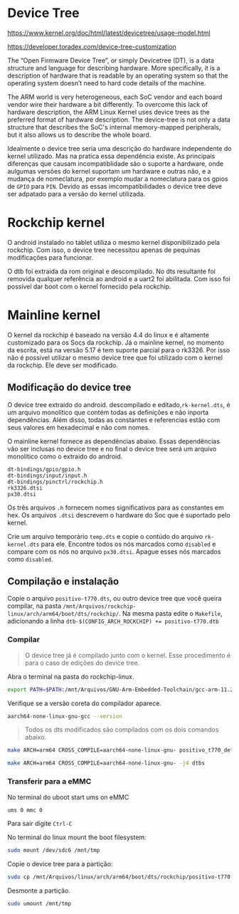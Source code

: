 # Device Tree

https://www.kernel.org/doc/html/latest/devicetree/usage-model.html

https://developer.toradex.com/device-tree-customization

The “Open Firmware Device Tree”, or simply Devicetree (DT), is a data structure and language for describing hardware. More specifically, it is a description of hardware that is readable by an operating system so that the operating system doesn’t need to hard code details of the machine.

The ARM world is very heterogeneous, each SoC vendor and each board vendor wire their hardware a bit differently. To overcome this lack of hardware description, the ARM Linux Kernel uses device trees as the preferred format of hardware description. The device-tree is not only a data structure that describes the SoC's internal memory-mapped peripherals, but it also allows us to describe the whole board.

Idealmente o device tree seria uma descrição do hardware independente do kernel utilizado. Mas na pratica essa dependência existe. As principais diferenças que causam incompatiblidade são o suporte a hardware, onde aulgumas versões do kernel suportam um hardware e outras não, e a mudança de nomeclatura, por exemplo mudar a nomeclatura para os gpios de `GPIO` para `PIN`. Devido as essas imcompatibilidades o device tree deve ser adpatado para a versão do kernel utilizada.

# Rockchip kernel

O android instalado no tablet utiliza o mesmo kernel disponibilizado pela rockchip. Com isso, o device tree necessitou apenas de pequinas modificações para funcionar. 

O dtb foi extraida da rom original e descompilado. No dts resultante foi removida qualquer referência ao android e a uart2 foi abilitada. Com isso foi possível dar boot com o kernel fornecido pela rockchip.

# Mainline kernel

O kernel da rockchip é baseado na versão 4.4 do linux e é altamente customizado para os Socs da rockchip. Já o mainline kernel, no momento da escrita, está na versão 5.17 é tem suporte parcial para o rk3326. Por isso não é possivel utilizar o mesmo device tree que foi utilizado com o kernel da rockchip. Ele deve ser modificado.

## Modificação do device tree

O device tree extraido do android. descompilado e editado,`rk-kernel.dts`, é um arquivo monolítico que contém todas as definições e não inporta dependências. Além disso, todas as constantes e referencias estão com seus valores em hexadecimal e não com nomes.

O mainline kernel fornece as dependências abaixo. Essas dependências vão ser inclusas no device tree e no final o device tree será um arquivo monolítico como o extraido do android.

```
dt-bindings/gpio/gpio.h
dt-bindings/input/input.h
dt-bindings/pinctrl/rockchip.h
rk3326.dtsi
px30.dtsi
```

Os três arquivos `.h` fornecem nomes significativos para as constantes em hex. Os arquivos `.dtsi` descrevem o hardware do Soc que é suportado pelo kernel.

Crie um arquivo temporário `temp.dts` e copie o contúdo do arquivo `rk-kernel.dts` para ele. Encontre todos os nós marcados como `disabled` e compare com os nós no arquivo `px30.dtsi`. Apague esses nós marcados como `disabled`.



## Compilação e instalação

Copie o arquivo `positivo-t770.dts`, ou outro device tree que você queira compilar, na pasta `/mnt/Arquivos/rockchip-linux/arch/arm64/boot/dts/rockchip/`. Na mesma pasta edite o `Makefile`, adicionando a linha `dtb-$(CONFIG_ARCH_ROCKCHIP) += positivo-t770.dtb`

### Compilar

> O device tree já é compilado junto com o kernel. Esse procedimento é para o caso de edições do device tree.

Abra o terminal na pasta do rockchip-linux.

```sh
export PATH=$PATH:/mnt/Arquivos/GNU-Arm-Embedded-Toolchain/gcc-arm-11.2-2022.02-x86_64-aarch64-none-linux-gnu/bin/
```

Verifique se a versão coreta do compilador aparece.

```sh
aarch64-none-linux-gnu-gcc --version
```

> Todos os dts modificados são compilados com os dois comandos abaixo.

```sh
make ARCH=arm64 CROSS_COMPILE=aarch64-none-linux-gnu- positivo_t770_defconfig
```

```sh
make ARCH=arm64 CROSS_COMPILE=aarch64-none-linux-gnu- -j4 dtbs
```

### Transferir para a eMMC

No terminal do uboot start ums on eMMC

```sh
ums 0 mmc 0
```

Para sair digite `Ctrl-C`

No terminal do linux mount the boot filesystem:

```sh
sudo mount /dev/sdc6 /mnt/tmp
```

Copie o device tree para a partição:

```sh
sudo cp /mnt/Arquivos/linux/arch/arm64/boot/dts/rockchip/positivo-t770.dtb /mnt/tmp
```

Desmonte a partição.

```sh
sudo umount /mnt/tmp
```

